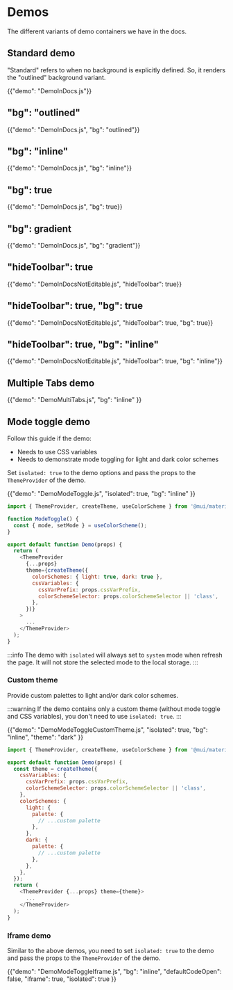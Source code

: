 # Demos

<p class="description">The different variants of demo containers we have in the docs.</p>

## Standard demo

"Standard" refers to when no background is explicitly defined.
So, it renders the "outlined" background variant.

{{"demo": "DemoInDocs.js"}}

## "bg": "outlined"

{{"demo": "DemoInDocs.js", "bg": "outlined"}}

## "bg": "inline"

{{"demo": "DemoInDocs.js", "bg": "inline"}}

## "bg": true

{{"demo": "DemoInDocs.js", "bg": true}}

## "bg": gradient

{{"demo": "DemoInDocs.js", "bg": "gradient"}}

## "hideToolbar": true

{{"demo": "DemoInDocsNotEditable.js", "hideToolbar": true}}

## "hideToolbar": true, "bg": true

{{"demo": "DemoInDocsNotEditable.js", "hideToolbar": true, "bg": true}}

## "hideToolbar": true, "bg": "inline"

{{"demo": "DemoInDocsNotEditable.js", "hideToolbar": true, "bg": "inline"}}

## Multiple Tabs demo

{{"demo": "DemoMultiTabs.js", "bg": "inline" }}

## Mode toggle demo

Follow this guide if the demo:

- Needs to use CSS variables
- Needs to demonstrate mode toggling for light and dark color schemes

Set `isolated: true` to the demo options and pass the props to the `ThemeProvider` of the demo.

{{"demo": "DemoModeToggle.js", "isolated": true, "bg": "inline" }}

```js
import { ThemeProvider, createTheme, useColorScheme } from '@mui/material/styles';

function ModeToggle() {
  const { mode, setMode } = useColorScheme();
}

export default function Demo(props) {
  return (
    <ThemeProvider
      {...props}
      theme={createTheme({
        colorSchemes: { light: true, dark: true },
        cssVariables: {
          cssVarPrefix: props.cssVarPrefix,
          colorSchemeSelector: props.colorSchemeSelector || 'class',
        },
      })}
    >
      ...
    </ThemeProvider>
  );
}
```

:::info
The demo with `isolated` will always set to `system` mode when refresh the page. It will not store the selected mode to the local storage.
:::

### Custom theme

Provide custom palettes to light and/or dark color schemes.

:::warning
If the demo contains only a custom theme (without mode toggle and CSS variables), you don't need to use `isolated: true`.
:::

{{"demo": "DemoModeToggleCustomTheme.js", "isolated": true, "bg": "inline", "theme": "dark" }}

```js
import { ThemeProvider, createTheme, useColorScheme } from '@mui/material/styles';

export default function Demo(props) {
  const theme = createTheme({
    cssVariables: {
      cssVarPrefix: props.cssVarPrefix,
      colorSchemeSelector: props.colorSchemeSelector || 'class',
    },
    colorSchemes: {
      light: {
        palette: {
          // ...custom palette
        },
      },
      dark: {
        palette: {
          // ...custom palette
        },
      },
    },
  });
  return (
    <ThemeProvider {...props} theme={theme}>
      ...
    </ThemeProvider>
  );
}
```

### Iframe demo

Similar to the above demos, you need to set `isolated: true` to the demo and pass the props to the `ThemeProvider` of the demo.

{{"demo": "DemoModeToggleIframe.js", "bg": "inline", "defaultCodeOpen": false, "iframe": true, "isolated": true }}
